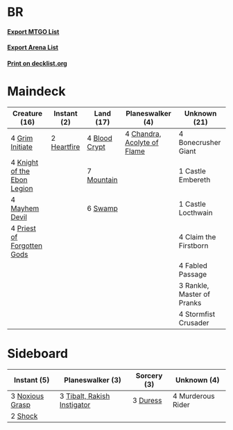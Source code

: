 # BR

#### [Export MTGO List](../collection/BR/BR.txt)
#### [Export Arena List](../collection/BR/BR_arena.txt)
#### [Print on decklist.org](http://decklist.org/?deckmain=4%09Blood%20Crypt%0A4%09Bonecrusher%20Giant%0A1%09Castle%20Embereth%0A1%09Castle%20Locthwain%0A4%09Chandra,%20Acolyte%20of%20Flame%0A4%09Claim%20the%20Firstborn%0A4%09Fabled%20Passage%0A4%09Grim%20Initiate%0A2%09Heartfire%0A4%09Knight%20of%20the%20Ebon%20Legion%0A4%09Mayhem%20Devil%0A7%09Mountain%0A4%09Priest%20of%20Forgotten%20Gods%0A3%09Rankle,%20Master%20of%20Pranks%0A4%09Stormfist%20Crusader%0A6%09Swamp&deckside=3%09Duress%0A4%09Murderous%20Rider%0A3%09Noxious%20Grasp%0A2%09Shock%0A3%09Tibalt,%20Rakish%20Instigator)
# Maindeck

|                                            Creature (16)                                             |                                     Instant (2)                                      |                                       Land (17)                                       |                                           Planeswalker (4)                                           |       Unknown (21)       |
|------------------------------------------------------------------------------------------------------|--------------------------------------------------------------------------------------|---------------------------------------------------------------------------------------|------------------------------------------------------------------------------------------------------|--------------------------|
|4 [Grim Initiate](http://gatherer.wizards.com/Pages/Card/Details.aspx?multiverseid=461057)            |2 [Heartfire](http://gatherer.wizards.com/Pages/Card/Details.aspx?multiverseid=461058)|4 [Blood Crypt](http://gatherer.wizards.com/Pages/Card/Details.aspx?multiverseid=97102)|4 [Chandra, Acolyte of Flame](http://gatherer.wizards.com/Pages/Card/Details.aspx?multiverseid=466880)|4 Bonecrusher Giant       |
|4 [Knight of the Ebon Legion](http://gatherer.wizards.com/Pages/Card/Details.aspx?multiverseid=466859)|                                                                                      |7 [Mountain](http://gatherer.wizards.com/Pages/Card/Details.aspx?multiverseid=439859)  |                                                                                                      |1 Castle Embereth         |
|4 [Mayhem Devil](http://gatherer.wizards.com/Pages/Card/Details.aspx?multiverseid=461131)             |                                                                                      |6 [Swamp](http://gatherer.wizards.com/Pages/Card/Details.aspx?multiverseid=439858)     |                                                                                                      |1 Castle Locthwain        |
|4 [Priest of Forgotten Gods](http://gatherer.wizards.com/Pages/Card/Details.aspx?multiverseid=457227) |                                                                                      |                                                                                       |                                                                                                      |4 Claim the Firstborn     |
|                                                                                                      |                                                                                      |                                                                                       |                                                                                                      |4 Fabled Passage          |
|                                                                                                      |                                                                                      |                                                                                       |                                                                                                      |3 Rankle, Master of Pranks|
|                                                                                                      |                                                                                      |                                                                                       |                                                                                                      |4 Stormfist Crusader      |


# Sideboard

|                                       Instant (5)                                        |                                           Planeswalker (3)                                           |                                   Sorcery (3)                                    |   Unknown (4)   |
|------------------------------------------------------------------------------------------|------------------------------------------------------------------------------------------------------|----------------------------------------------------------------------------------|-----------------|
|3 [Noxious Grasp](http://gatherer.wizards.com/Pages/Card/Details.aspx?multiverseid=466864)|3 [Tibalt, Rakish Instigator](http://gatherer.wizards.com/Pages/Card/Details.aspx?multiverseid=461073)|3 [Duress](http://gatherer.wizards.com/Pages/Card/Details.aspx?multiverseid=14557)|4 Murderous Rider|
|2 [Shock](http://gatherer.wizards.com/Pages/Card/Details.aspx?multiverseid=129732)        |                                                                                                      |                                                                                  |                 |


